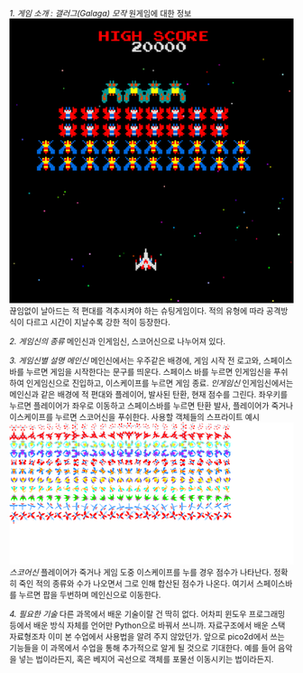 *1. 게임 소개 : 갤러그(Galaga) 모작*
원게임에 대한 정보
![image](logo.png)
끊임없이 날아드는 적 편대를 격추시켜야 하는 슈팅게임이다.
적의 유형에 따라 공격방식이 다르고 시간이 지날수록 강한 적이 등장한다.

*2. 게임신의 종류*
메인신과 인게임신, 스코어신으로 나누어져 있다.

*3. 게임신별 설명*
*메인신*
메인신에서는 우주같은 배경에, 게임 시작 전 로고와, 스페이스바를 누르면 게임을 시작한다는 문구를 띄운다.
스페이스 바를 누르면 인게임신을 푸쉬하여 인게임신으로 진입하고, 이스케이프를 누르면 게임 종료.
*인게임신*
인게임신에서는 메인신과 같은 배경에 적 편대와 플레이어, 발사된 탄환, 현재 점수를 그린다. 
좌우키를 누르면 플레이어가 좌우로 이동하고 스페이스바를 누르면 탄환 발사, 플레이어가 죽거나 이스케이프를 누르면 스코어신을 푸쉬한다.
사용할 객체들의 스프라이트 예시
![image](sprites_32.png)
*스코어신*
플레이어가 죽거나 게임 도중 이스케이프를 누를 경우 점수가 나타난다.
정확히 죽인 적의 종류와 수가 나오면서 그로 인해 합산된 점수가 나온다.
여기서 스페이스바를 누르면 팝을 두번하며 메인신으로 이동한다.

*4. 필요한 기술*
다른 과목에서 배운 기술이랄 건 딱히 없다.
어차피 윈도우 프로그래밍 등에서 배운 방식 자체를 언어만 Python으로 바꿔서 쓰니까.
자료구조에서 배운 스택 자료형조차 이미 본 수업에서 사용법을 알려 주지 않았던가.
앞으로 pico2d에서 쓰는 기능들을 이 과목에서 수업을 통해 추가적으로 알게 될 것으로 기대한다.
예를 들어 음악을 넣는 법이라든지, 혹은 베지어 곡선으로 객체를 포물선 이동시키는 법이라든지.

